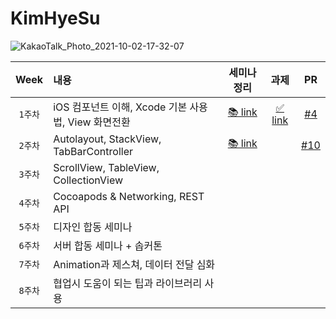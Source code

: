 # KimHyeSu

![KakaoTalk_Photo_2021-10-02-17-32-07](https://user-images.githubusercontent.com/68391767/136893798-d1989a09-959f-41f7-8d4a-d873d848eb6c.png)

|Week|내용|세미나정리|과제|PR|
|:---:|:---------------|:-------------:|:---------:|:--:|
|`1주차`|iOS 컴포넌트 이해, Xcode 기본 사용법, View 화면전환|[📚 link](https://github.com/29th-WE-SOPT-iOS-Part/KimHyeSu/tree/main/Seminar/29th-week01-seminar#week01-seminar)|[✅ link](https://github.com/29th-WE-SOPT-iOS-Part/KimHyeSu/tree/main/Youtube-Clone#week01)|[#4](https://github.com/29th-WE-SOPT-iOS-Part/KimHyeSu/pull/4)|
|`2주차`|Autolayout, StackView, TabBarController|[📚 link](https://github.com/29th-WE-SOPT-iOS-Part/KimHyeSu/tree/main/Seminar/29th-week02-seminar#week02-seminar)||[#10](https://github.com/29th-WE-SOPT-iOS-Part/KimHyeSu/pull/10)|
|`3주차`|ScrollView, TableView, CollectionView|||
|`4주차`|Cocoapods & Networking, REST API|||
|`5주차`|디자인 합동 세미나|||
|`6주차`|서버 합동 세미나 + 솝커톤|||
|`7주차`|Animation과 제스쳐, 데이터 전달 심화|||
|`8주차`|협업시 도움이 되는 팁과 라이브러리 사용|||
